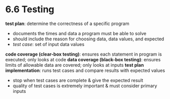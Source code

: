 # 6.6 Testing
**test plan**: determine the correctness of a specific program
- documents the times and data a program must be able to solve
- should include the reason for choosing data, data values, and expected
- _test case_: set of input data values

**code coverage (clear-box testing)**: ensures each statement in program is executed; only looks at code
**data coverage (black-box testing)**: ensures limits of allowable data are covered; only looks at inputs
**test plan implementation**: runs test cases and compare results with expected values
- stop when test cases are complete & give the expected result
- quality of test cases is extremely important & must consider primary inputs
